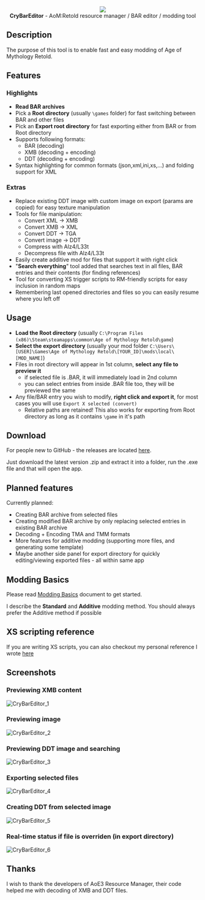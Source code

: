 <div align="center">
    <a href="https://github.com/CryShana/CryBarEditor"><img src="https://assets.cryshana.me/KaDz0e4q7ubO.png" /></a>
</div>

<div align="center">
<b>CryBarEditor</b> - AoM:Retold resource manager / BAR editor / modding tool
</div>

## Description
The purpose of this tool is to enable fast and easy modding of Age of Mythology Retold.


## Features
### Highlights
- **Read BAR archives**
- Pick a **Root directory** (usually `\games` folder) for fast switching between BAR and other files
- Pick an **Export root directory** for fast exporting either from BAR or from Root directory
- Supports following formats:
    - BAR (decoding)
    - XMB (decoding + encoding)
    - DDT (decoding + encoding)
- Syntax highlighting for common formats (json,xml,ini,xs,...) and folding support for XML

### Extras
- Replace existing DDT image with custom image on export (params are copied) for easy texture manipulation
- Tools for file manipulation:
  - Convert XML -> XMB
  - Convert XMB -> XML
  - Convert DDT -> TGA
  - Convert image -> DDT
  - Compress with Alz4/L33t
  - Decompress file with Alz4/L33t
- Easily create additive mod for files that support it with right click
- "**Search everything**" tool added that searches text in all files, BAR entries and their contents (for finding references)
- Tool for converting XS trigger scripts to RM-friendly scripts for easy inclusion in random maps
- Remembering last opened directories and files so you can easily resume where you left off

## Usage
- **Load the Root directory** (usually `C:\Program Files (x86)\Steam\steamapps\common\Age of Mythology Retold\game`)
- **Select the export directory** (usually your mod folder `C:\Users\[USER]\Games\Age of Mythology Retold\[YOUR_ID]\mods\local\[MOD_NAME]`)
- Files in root directory will appear in 1st column, **select any file to preview it**
  - if selected file is .BAR, it will immediately load in 2nd column
  - you can select entries from inside .BAR file too, they will be previewed the same
- Any file/BAR entry you wish to modify, **right click and export it**, for most cases you will use `Export X selected (convert)`
  - Relative paths are retained! This also works for exporting from Root directory as long as it contains `\game` in it's path

## Download
For people new to GitHub - the releases are located [here](https://github.com/CryShana/CryBarEditor/releases).

Just download the latest version .zip and extract it into a folder, run the .exe file and that will open the app.

## Planned features
Currently planned:
- Creating BAR archive from selected files
- Creating modified BAR archive by only replacing selected entries in existing BAR archive
- Decoding + Encoding TMA and TMM formats
- More features for additive modding (supporting more files, and generating some template)
- Maybe another side panel for export directory for quickly editing/viewing exported files - all within same app

## Modding Basics
Please read [Modding Basics](Documentation/Modding.md) document to get started.

I describe the **Standard** and **Additive** modding method.
You should always prefer the Additive method if possible

## XS scripting reference
If you are writing XS scripts, you can also checkout my personal reference I wrote [here](Documentation/XSScriptingReference.md) 

## Screenshots
### Previewing XMB content
![CryBarEditor_1](https://assets.cryshana.me/34Cmg3iPHLA9.png)
### Previewing image
![CryBarEditor_2](https://assets.cryshana.me/g18ndgdKDzLQ.png)
### Previewing DDT image and searching
![CryBarEditor_3](https://assets.cryshana.me/okCtQiWGpAlx.png)
### Exporting selected files
![CryBarEditor_4](https://assets.cryshana.me/pOaZBwQHtRsN.png)
### Creating DDT from selected image
![CryBarEditor_5](https://assets.cryshana.me/RueQpmx0q9L3.png)
### Real-time status if file is overriden (in export directory)
![CryBarEditor_6](https://assets.cryshana.me/HEMu7Ojws84P.png)

## Thanks
I wish to thank the developers of AoE3 Resource Manager, their code helped me with decoding of XMB and DDT files.
